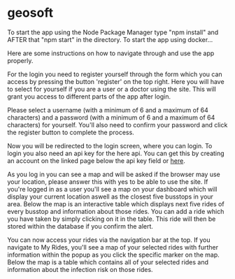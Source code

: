 # geosoft

To start the app using the Node Package Manager type "npm install" and AFTER that "npm start" in the directory.
To start the app using docker...

Here are some instructions on how to navigate through and use the app properly.

For the login you need to register yourself through the form which you can access by pressing the button 'register' on the top right. Here you will have to select for yourself if you are a user or a doctor using the site. This will grant you access to different parts of the app after login. 
        
Please select a username (with a minimum of 6 and a maximum of 64 characters) and a password (with a minimum of 6 and a maximum of 64 characters) for yourself. You'll also need to confirm your password and click the register button to complete the process.

Now you will be redirected to the login screen, where you can login. To login you also need an api key for the here api. You can get this by creating an account on the linked page below the api key field or [here](https://developer.here.com/documentation/authentication/dev_guide/topics/api-key-credentials.html).
        
As you log in you can see a map and will be asked if the browser may use your location, please answer this with yes to be able to use the site. If you're logged in as a user you'll see a map on your dashboard which will display your current location aswell as the closest five busstops in your area. Below the map is an interactive table which displays next five rides of every busstop and information about those rides. You can add a ride which you have taken by simply clicking on it in the table. This ride will then be stored within the database if you confirm the alert.

You can now access your rides via the navigation bar at the top. If you navigate to My Rides, you'll see a map of your selected rides with further information within the popup as you click the specific marker on the map. Below the map is a table which contains all of your selected rides and information about the infection risk on those rides.
